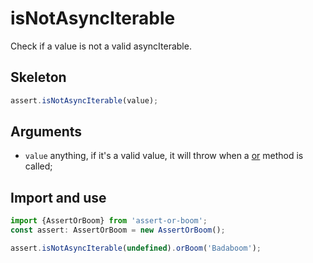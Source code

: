 # isNotAsyncIterable

Check if a value is not a valid asyncIterable.

## Skeleton

```ts
assert.isNotAsyncIterable(value);
```

## Arguments

- `value` anything, if it's a valid value, it will throw when a [or](../or.md) method is called;

## Import and use

```ts
import {AssertOrBoom} from 'assert-or-boom';
const assert: AssertOrBoom = new AssertOrBoom();

assert.isNotAsyncIterable(undefined).orBoom('Badaboom');
```
